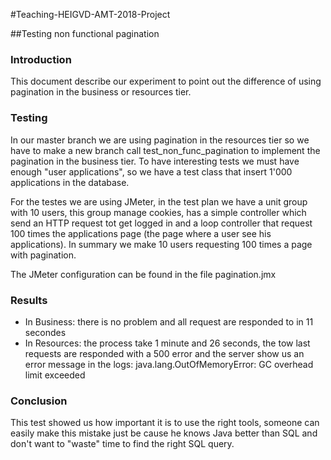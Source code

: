 

#Teaching-HEIGVD-AMT-2018-Project

##Testing non functional pagination

### Introduction

This document describe our experiment to point out the difference of using pagination in the business or resources tier.

### Testing

In our master branch we are using pagination in the resources tier so we have to make a new branch call test_non_func_pagination to implement the pagination in the business tier. To have interesting tests we must have enough "user applications", so we have a test class that insert 1'000 applications in the database. 

For the testes we are using JMeter, in the test plan we have a unit group with 10 users, this group manage cookies, has a simple controller which send an HTTP request tot get logged in and a loop controller that request 100 times the applications page (the page where a user see his applications). In summary we make 10 users requesting 100 times a page with pagination. 

The JMeter configuration can be found in the file pagination.jmx

### Results

- In Business: there is no problem and all request are responded to in 11 secondes
- In Resources: the process take 1 minute and 26 seconds, the tow last requests are responded with a 500 error and the server show us an error message in the logs: java.lang.OutOfMemoryError: GC overhead limit exceeded

### Conclusion

This test showed us how important it is to use the right tools, someone can easily make this mistake just be cause he knows Java better than SQL and don't want to "waste" time to find the right SQL query. 
